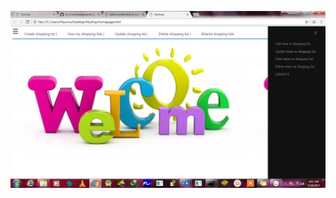 ![alt tag](https://github.com/AndersonMasese/Myshop/blob/shopping_list1/Designs/templates/images/home.png "Index page")





